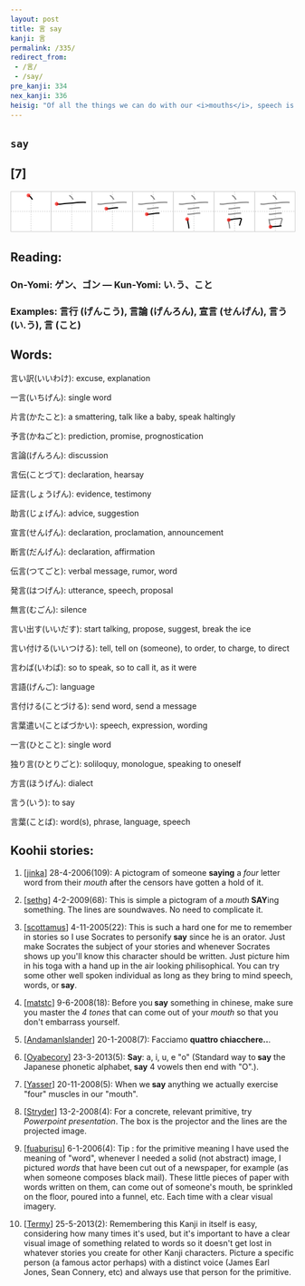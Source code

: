 ```yaml
---
layout: post
title: 言 say
kanji: 言
permalink: /335/
redirect_from:
 - /言/
 - /say/
pre_kanji: 334
nex_kanji: 336
heisig: "Of all the things we can do with our <i>mouths</i>, speech is the one that requires the greatest distinctness and clarity. Hence the kanji for <b>say</b> has four little sound-waves, indicating the complexity of the achievement."
---
```


## `say`

## [7]

<div class="stroke"><img src="../images/E8A880.png" /></div>

## Reading:

### On-Yomi: ゲン、ゴン &mdash; Kun-Yomi: い.う、こと

### Examples: 言行 (げんこう), 言論 (げんろん), 宣言 (せんげん), 言う (い.う), 言 (こと)

## Words:

言い訳(いいわけ): excuse, explanation

一言(いちげん): single word

片言(かたこと): a smattering, talk like a baby, speak haltingly

予言(かねごと): prediction, promise, prognostication

言論(げんろん): discussion

言伝(ことづて): declaration, hearsay

証言(しょうげん): evidence, testimony

助言(じょげん): advice, suggestion

宣言(せんげん): declaration, proclamation, announcement

断言(だんげん): declaration, affirmation

伝言(つてごと): verbal message, rumor, word

発言(はつげん): utterance, speech, proposal

無言(むごん): silence

言い出す(いいだす): start talking, propose, suggest, break the ice

言い付ける(いいつける): tell, tell on (someone), to order, to charge, to direct

言わば(いわば): so to speak, so to call it, as it were

言語(げんご): language

言付ける(ことづける): send word, send a message

言葉遣い(ことばづかい): speech, expression, wording

一言(ひとこと): single word

独り言(ひとりごと): soliloquy, monologue, speaking to oneself

方言(ほうげん): dialect

言う(いう): to say

言葉(ことば): word(s), phrase, language, speech

## Koohii stories:

1) [<a href="http://kanji.koohii.com/profile/jinka">jinka</a>] 28-4-2006(109): A pictogram of someone <strong>saying</strong> a <em>four</em> letter word from their <em>mouth</em> after the censors have gotten a hold of it. 

2) [<a href="http://kanji.koohii.com/profile/sethg">sethg</a>] 4-2-2009(68): This is simple a pictogram of a <em>mouth</em><strong> SAY</strong>ing something. The lines are soundwaves. No need to complicate it. 

3) [<a href="http://kanji.koohii.com/profile/scottamus">scottamus</a>] 4-11-2005(22): This is such a hard one for me to remember in stories so I use Socrates to personify<strong> say</strong> since he is an orator. Just make Socrates the subject of your stories and whenever Socrates shows up you&#039;ll know this character should be written. Just picture him in his toga with a hand up in the air looking philisophical. You can try some other well spoken individual as long as they bring to mind speech, words, or<strong> say</strong>. 

4) [<a href="http://kanji.koohii.com/profile/matstc">matstc</a>] 9-6-2008(18): Before you<strong> say</strong> something in chinese, make sure you master the <em>4 tones</em> that can come out of your <em>mouth</em> so that you don&#039;t embarrass yourself. 

5) [<a href="http://kanji.koohii.com/profile/AndamanIslander">AndamanIslander</a>] 20-1-2008(7): Facciamo <strong>quattro chiacchere..</strong>. 

6) [<a href="http://kanji.koohii.com/profile/Oyabecory">Oyabecory</a>] 23-3-2013(5): <strong>Say</strong>: a, i, u, e &quot;o&quot; (Standard way to<strong> say</strong> the Japanese phonetic alphabet,<strong> say</strong> 4 vowels then end with &quot;O&quot;.). 

7) [<a href="http://kanji.koohii.com/profile/Yasser">Yasser</a>] 20-11-2008(5): When we<strong> say</strong> anything we actually exercise &quot;four&quot; muscles in our &quot;mouth&quot;. 

8) [<a href="http://kanji.koohii.com/profile/Stryder">Stryder</a>] 13-2-2008(4): For a concrete, relevant primitive, try <em>Powerpoint presentation</em>. The box is the projector and the lines are the projected image. 

9) [<a href="http://kanji.koohii.com/profile/fuaburisu">fuaburisu</a>] 6-1-2006(4): Tip : for the primitive meaning I have used the meaning of &quot;word&quot;, whenever I needed a solid (not abstract) image, I pictured <em>words</em> that have been cut out of a newspaper, for example (as when someone composes black mail). These little pieces of paper with words written on them, can come out of someone&#039;s mouth, be sprinkled on the floor, poured into a funnel, etc. Each time with a clear visual imagery. 

10) [<a href="http://kanji.koohii.com/profile/Termy">Termy</a>] 25-5-2013(2): Remembering this Kanji in itself is easy, considering how many times it&#039;s used, but it&#039;s important to have a clear visual image of something related to words so it doesn&#039;t get lost in whatever stories you create for other Kanji characters. Picture a specific person (a famous actor perhaps) with a distinct voice (James Earl Jones, Sean Connery, etc) and always use that person for the primitive. 

